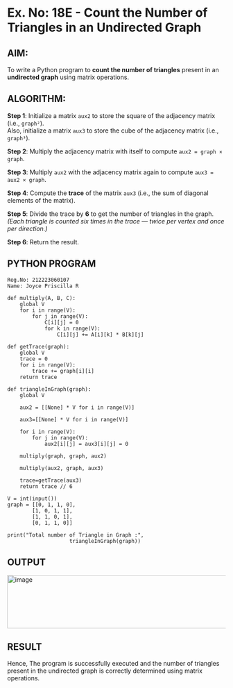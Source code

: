 # Ex. No: 18E - Count the Number of Triangles in an Undirected Graph

## AIM:
To write a Python program to **count the number of triangles** present in an **undirected graph** using matrix operations.

## ALGORITHM:

**Step 1**: Initialize a matrix `aux2` to store the square of the adjacency matrix (i.e., `graph²`).  
Also, initialize a matrix `aux3` to store the cube of the adjacency matrix (i.e., `graph³`).

**Step 2**: Multiply the adjacency matrix with itself to compute `aux2 = graph × graph`.

**Step 3**: Multiply `aux2` with the adjacency matrix again to compute `aux3 = aux2 × graph`.

**Step 4**: Compute the **trace** of the matrix `aux3` (i.e., the sum of diagonal elements of the matrix).

**Step 5**: Divide the trace by **6** to get the number of triangles in the graph.  
*(Each triangle is counted six times in the trace — twice per vertex and once per direction.)*

**Step 6**: Return the result.

## PYTHON PROGRAM

```
Reg.No: 212223060107
Name: Joyce Priscilla R

def multiply(A, B, C):
	global V
	for i in range(V):
		for j in range(V):
			C[i][j] = 0
			for k in range(V):
				C[i][j] += A[i][k] * B[k][j]

def getTrace(graph):
	global V
	trace = 0
	for i in range(V):
		trace += graph[i][i]
	return trace

def triangleInGraph(graph):
	global V

	aux2 = [[None] * V for i in range(V)]
	
	aux3=[[None] * V for i in range(V)]

	for i in range(V):
		for j in range(V):
			aux2[i][j] = aux3[i][j] = 0

	multiply(graph, graph, aux2)

	multiply(aux2, graph, aux3)

	trace=getTrace(aux3)
	return trace // 6

V = int(input())
graph = [[0, 1, 1, 0],
		[1, 0, 1, 1],
		[1, 1, 0, 1],
		[0, 1, 1, 0]]

print("Total number of Triangle in Graph :",
					triangleInGraph(graph))
```

## OUTPUT

<img width="776" height="123" alt="image" src="https://github.com/user-attachments/assets/3ace16ba-4887-473f-ac13-6f0a4d6eaee6" />

## RESULT

Hence, The program is successfully executed and the number of triangles present in the undirected graph is correctly determined using matrix operations.
